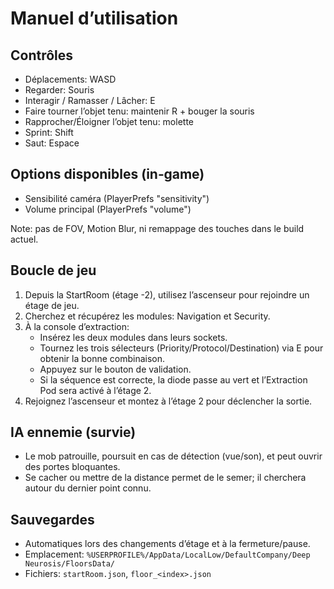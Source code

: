 # Manuel d’utilisation

## Contrôles
- Déplacements: WASD
- Regarder: Souris
- Interagir / Ramasser / Lâcher: E
- Faire tourner l’objet tenu: maintenir R + bouger la souris
- Rapprocher/Éloigner l’objet tenu: molette
- Sprint: Shift
- Saut: Espace

## Options disponibles (in‑game)
- Sensibilité caméra (PlayerPrefs "sensitivity")
- Volume principal (PlayerPrefs "volume")

Note: pas de FOV, Motion Blur, ni remappage des touches dans le build actuel.

## Boucle de jeu
1. Depuis la StartRoom (étage -2), utilisez l’ascenseur pour rejoindre un étage de jeu.
2. Cherchez et récupérez les modules: Navigation et Security.
3. À la console d’extraction:
   - Insérez les deux modules dans leurs sockets.
   - Tournez les trois sélecteurs (Priority/Protocol/Destination) via E pour obtenir la bonne combinaison.
   - Appuyez sur le bouton de validation.
   - Si la séquence est correcte, la diode passe au vert et l’Extraction Pod sera activé à l’étage 2.
4. Rejoignez l’ascenseur et montez à l’étage 2 pour déclencher la sortie.

## IA ennemie (survie)
- Le mob patrouille, poursuit en cas de détection (vue/son), et peut ouvrir des portes bloquantes.
- Se cacher ou mettre de la distance permet de le semer; il cherchera autour du dernier point connu.

## Sauvegardes
- Automatiques lors des changements d’étage et à la fermeture/pause.
- Emplacement: `%USERPROFILE%/AppData/LocalLow/DefaultCompany/Deep Neurosis/FloorsData/`
- Fichiers: `startRoom.json`, `floor_<index>.json`
